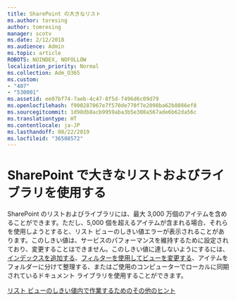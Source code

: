 ```yaml
---
title: SharePoint の大きなリスト
ms.author: toresing
author: tomresing
manager: scotv
ms.date: 2/12/2018
ms.audience: Admin
ms.topic: article
ROBOTS: NOINDEX, NOFOLLOW
localization_priority: Normal
ms.collection: Adm_O365
ms.custom:
- "407"
- "530001"
ms.assetid: ee07bf74-7aeb-4c47-8f5d-f496d6c09d79
ms.openlocfilehash: f900287067e7f570de770f7e2098ba62b8086ef8
ms.sourcegitcommit: 1d98db8acb9959aba3b5e308a567ade6b62da56c
ms.translationtype: HT
ms.contentlocale: ja-JP
ms.lasthandoff: 08/22/2019
ms.locfileid: "36508572"
---
```

# <a name="work-with-large-lists-and-libraries-in-sharepoint"></a>SharePoint で大きなリストおよびライブラリを使用する

SharePoint のリストおよびライブラリには、最大 3,000 万個のアイテムを含めることができます。ただし、5,000 個を超えるアイテムが含まれる場合、それらを使用しようとすると、リスト ビューのしきい値エラーが表示されることがあります。このしきい値は、サービスのパフォーマンスを維持するために設定されており、変更することはできません。このしきい値に達しないようにするには、[インデックスを追加する](https://go.microsoft.com/fwlink/?linkid=867784)、[フィルターを使用してビューを変更する](https://go.microsoft.com/fwlink/?linkid=867786)、アイテムをフォルダーに分けて整理する、またはご使用のコンピューターでローカルに同期されているドキュメント ライブラリを使用することができます。
  
[リスト ビューのしきい値内で作業するためのその他のヒント](https://go.microsoft.com/fwlink/?linkid=867787)
  